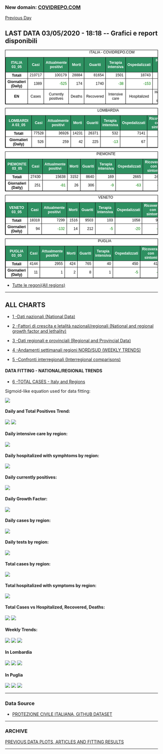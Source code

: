 <!-- start -->
### New domain: <a href="https://www.covidrepo.com/">COVIDREPO.COM</a>
[Previous Day](/index_02_05.md)
## LAST DATA 03/05/2020 - 18:18 -- Grafici e report disponibili

<table style=" color:black; font-size:12; font-family:arial; text-align:center; " cellpadding="2.5" cellspacing="0" border="1" bordercolor="black" bgcolor="#FFFFFF">
<caption>ITALIA - COVIDREPO.COM</caption>
<tr style="color:#FFFFFF;background:#2E9061">
<th>ITALIA 03_05</th>
<th>Casi</th>
<th>Attualmente positivi</th>
<th>Morti</th>
<th>Guariti</th>
<th>Terapia intensiva</th>
<th>Ospedalizzati</th>
<th>Ricoverati con sintomi</th>
<th>Isolamento domiciliare</th>
<th>Tamponi</th>
</tr>
<tr>
<th>Totali</th>
<td align="right"> 210717</td>
<td align="right"> 100179</td>
<td align="right"> 28884</td>
<td align="right"> 81654</td>
<td align="right"> 1501</td>
<td align="right"> 18743</td>
<td align="right"> 17242</td>
<td align="right"> 81436</td>
<td align="right"> 2153772</td>
</tr>
<tr>
<th>Giornalieri (Daily)</th>
<td align="right"> 1389</td>
<td align="right" style=" color:green; "> -525</td>
<td align="right"> 174</td>
<td align="right"> 1740</td>
<td align="right" style=" color:green; "> -38</td>
<td align="right" style=" color:green; "> -153</td>
<td align="right" style=" color:green; "> -115</td>
<td align="right" style=" color:green; "> -372</td>
<td align="right"> 44935</td>
</tr>
<tr>
<th>EN</th>
<td>Cases</td>
<td>Currently positives</td>
<td>Deaths</td>
<td>Recovered</td>
<td>Intensive care</td>
<td>Hospitalized</td>
<td>Hospitalized with symptoms</td>
<td>Home isolation</td>
<td>Tests</td>
</tr>
</table>

<table style=" color:black; font-size:12; font-family:arial; text-align:center; " cellpadding="2.5" cellspacing="0" border="1" bordercolor="black" bgcolor="#FFFFFF">
<caption>LOMBARDIA</caption>
<tr style="color:#FFFFFF;background:#2E9061">
<th>LOMBARDIA 03_05</th>
<th>Casi</th>
<th>Attualmente positivi</th>
<th>Morti</th>
<th>Guariti</th>
<th>Terapia intensiva</th>
<th>Ospedalizzati</th>
<th>Ricoverati con sintomi</th>
<th>Isolamento domiciliare</th>
<th>Tamponi</th>
</tr>
<tr>
<th>Totali</th>
<td align="right"> 77528</td>
<td align="right"> 36926</td>
<td align="right"> 14231</td>
<td align="right"> 26371</td>
<td align="right"> 532</td>
<td align="right"> 7141</td>
<td align="right"> 6609</td>
<td align="right"> 29785</td>
<td align="right"> 410857</td>
</tr>
<tr>
<th>Giornalieri (Daily)</th>
<td align="right"> 526</td>
<td align="right"> 259</td>
<td align="right"> 42</td>
<td align="right"> 225</td>
<td align="right" style=" color:green; "> -13</td>
<td align="right"> 67</td>
<td align="right"> 80</td>
<td align="right"> 192</td>
<td align="right"> 7155</td>
</tr>
</table>

<table style=" color:black; font-size:12; font-family:arial; text-align:center; " cellpadding="2.5" cellspacing="0" border="1" bordercolor="black" bgcolor="#FFFFFF">
<caption>PIEMONTE</caption>
<tr style="color:#FFFFFF;background:#2E9061">
<th>PIEMONTE 03_05</th>
<th>Casi</th>
<th>Attualmente positivi</th>
<th>Morti</th>
<th>Guariti</th>
<th>Terapia intensiva</th>
<th>Ospedalizzati</th>
<th>Ricoverati con sintomi</th>
<th>Isolamento domiciliare</th>
<th>Tamponi</th>
</tr>
<tr>
<th>Totali</th>
<td align="right"> 27430</td>
<td align="right"> 15638</td>
<td align="right"> 3152</td>
<td align="right"> 8640</td>
<td align="right"> 169</td>
<td align="right"> 2665</td>
<td align="right"> 2496</td>
<td align="right"> 12973</td>
<td align="right"> 172208</td>
</tr>
<tr>
<th>Giornalieri (Daily)</th>
<td align="right"> 251</td>
<td align="right" style=" color:green; "> -81</td>
<td align="right"> 26</td>
<td align="right"> 306</td>
<td align="right" style=" color:green; "> -9</td>
<td align="right" style=" color:green; "> -63</td>
<td align="right" style=" color:green; "> -54</td>
<td align="right" style=" color:green; "> -18</td>
<td align="right"> 3729</td>
</tr>
</table>

<table style=" color:black; font-size:12; font-family:arial; text-align:center; " cellpadding="2.5" cellspacing="0" border="1" bordercolor="black" bgcolor="#FFFFFF">
<caption>VENETO</caption>
<tr style="color:#FFFFFF;background:#2E9061">
<th>VENETO 03_05</th>
<th>Casi</th>
<th>Attualmente positivi</th>
<th>Morti</th>
<th>Guariti</th>
<th>Terapia intensiva</th>
<th>Ospedalizzati</th>
<th>Ricoverati con sintomi</th>
<th>Isolamento domiciliare</th>
<th>Tamponi</th>
</tr>
<tr>
<th>Totali</th>
<td align="right"> 18318</td>
<td align="right"> 7299</td>
<td align="right"> 1516</td>
<td align="right"> 9503</td>
<td align="right"> 103</td>
<td align="right"> 1058</td>
<td align="right"> 955</td>
<td align="right"> 6241</td>
<td align="right"> 378202</td>
</tr>
<tr>
<th>Giornalieri (Daily)</th>
<td align="right"> 94</td>
<td align="right" style=" color:green; "> -132</td>
<td align="right"> 14</td>
<td align="right"> 212</td>
<td align="right" style=" color:green; "> -5</td>
<td align="right" style=" color:green; "> -20</td>
<td align="right" style=" color:green; "> -15</td>
<td align="right" style=" color:green; "> -112</td>
<td align="right"> 7224</td>
</tr>
</table>

<table style=" color:black; font-size:12; font-family:arial; text-align:center; " cellpadding="2.5" cellspacing="0" border="1" bordercolor="black" bgcolor="#FFFFFF">
<caption>PUGLIA</caption>
<tr style="color:#FFFFFF;background:#2E9061">
<th>PUGLIA 03_05</th>
<th>Casi</th>
<th>Attualmente positivi</th>
<th>Morti</th>
<th>Guariti</th>
<th>Terapia intensiva</th>
<th>Ospedalizzati</th>
<th>Ricoverati con sintomi</th>
<th>Isolamento domiciliare</th>
<th>Tamponi</th>
</tr>
<tr>
<th>Totali</th>
<td align="right"> 4144</td>
<td align="right"> 2955</td>
<td align="right"> 424</td>
<td align="right"> 765</td>
<td align="right"> 40</td>
<td align="right"> 450</td>
<td align="right"> 410</td>
<td align="right"> 2505</td>
<td align="right"> 66443</td>
</tr>
<tr>
<th>Giornalieri (Daily)</th>
<td align="right"> 11</td>
<td align="right"> 1</td>
<td align="right"> 2</td>
<td align="right"> 8</td>
<td align="right"> 1</td>
<td align="right" style=" color:green; "> -5</td>
<td align="right" style=" color:green; "> -6</td>
<td align="right"> 6</td>
<td align="right"> 1073</td>
</tr>
</table>


- [Tutte le regoni(All regions)](/Tables/regionsTable_03_05.md)

---

## ALL CHARTS

- [1 -Dati nazionali (National Data)](/RUN_03_05/RUN0/RUN.html)

- [2 -Fattori di crescita e letalità nazionali/regionali (National and regional growth factor and lethality)](/RUN_03_05/RUN6/RUN.html)

- [3 -Dati regionali e provinciali (Regional and Provincial Data)](/RUN_03_05/RUN2/RUN.html)

- [4 -Andamenti settimanali regioni NORD/SUD (WEEKLY TRENDS)](/RUN_03_05/RUN5/RUN.html)

- [5 -Confronti interregionali (Interregional comparisons)](/RUN_03_05/RUN4/RUN.html)

#### DATA FITTING - NATIONAL/REGIONAL TRENDS

- [6 -TOTAL CASES - Italy and Regions](/RUN_03_05/RUN1/RUN.html)

Sigmoid-like equation used for data fitting:

<img src="http://latex.codecogs.com/svg.latex?Sig = \frac{a}{e^{b(x+c)} + a1e^{b1(x+c1)} - d}" border="0"/>

#### Daily and Total Positives Trend:
<img src="https://marcelchiarello.github.io/showdata/RUN_03_05/RUN1/RUN_DATA_FIT_TOTAL_CASES_ITALY_REGIONS_01.png">
<img src="https://marcelchiarello.github.io/showdata/RUN_03_05/RUN1/RUN_DATA_FIT_TOTAL_CASES_ITALY_REGIONS_02.png">

#### Daily intensive care by region:
<img src="https://marcelchiarello.github.io/showdata/RUN_03_05/RUN4/RUN_INTEREGION_13.png">

#### Daily hospitalized with symphtoms by region:
<img src="https://marcelchiarello.github.io/showdata/RUN_03_05/RUN4/RUN_INTEREGION_14.png">

#### Daily currently positives:
<img src="https://marcelchiarello.github.io/showdata/RUN_03_05/RUN4/RUN_INTEREGION_15.png">

#### Daily Growth Factor:
<img src="https://marcelchiarello.github.io/showdata/RUN_03_05/RUN6/RUN_FACTORS_01.png">

#### Daily cases by region:
<img src="https://marcelchiarello.github.io/showdata/RUN_03_05/RUN4/RUN_INTEREGION_11.png">

#### Daily tests by region:
<img src="https://marcelchiarello.github.io/showdata/RUN_03_05/RUN4/RUN_INTEREGION_12.png">

#### Total cases by region:
<img src="https://marcelchiarello.github.io/showdata/RUN_03_05/RUN4/RUN_INTEREGION_01.png">

#### Total hospitalized with symptoms by region:
<img src="https://marcelchiarello.github.io/showdata/RUN_03_05/RUN4/RUN_INTEREGION_05.png">

#### Total Cases vs Hospitalized, Recovered, Deaths:
<img src="https://marcelchiarello.github.io/showdata/RUN_03_05/RUN0/RUN_DATA_ITALIA_01.png">


<img src="https://marcelchiarello.github.io/showdata/RUN_03_05/RUN0/RUN_DATA_ITALIA_04.png">

#### Weekly Trends:
<img src="https://marcelchiarello.github.io/showdata/RUN_03_05/RUN5/RUN_NEWTRENDS_01.png">
<img src="https://marcelchiarello.github.io/showdata/RUN_03_05/RUN5/RUN_NEWTRENDS_02.png">
<img src="https://marcelchiarello.github.io/showdata/RUN_03_05/RUN5/RUN_NEWTRENDS_03.png">


#### In Lombardia
<img src="https://marcelchiarello.github.io/showdata/RUN_03_05/RUN2/RUN_DATA_PROVINCE_08.png">
<img src="https://marcelchiarello.github.io/showdata/RUN_03_05/RUN1/RUN_DATA_FIT_TOTAL_CASES_ITALY_REGIONS_05.png">
<img src="https://marcelchiarello.github.io/showdata/RUN_03_05/RUN1/RUN_DATA_FIT_TOTAL_CASES_ITALY_REGIONS_06.png">

#### In Puglia
<img src="https://marcelchiarello.github.io/showdata/RUN_03_05/RUN2/RUN_DATA_PROVINCE_01.png">
<img src="https://marcelchiarello.github.io/showdata/RUN_03_05/RUN1/RUN_DATA_FIT_TOTAL_CASES_ITALY_REGIONS_03.png">
<img src="https://marcelchiarello.github.io/showdata/RUN_03_05/RUN1/RUN_DATA_FIT_TOTAL_CASES_ITALY_REGIONS_04.png">

---

### Data Source

- [PROTEZIONE CIVILE ITALIANA, GITHUB DATASET](https://github.com/pcm-dpc/COVID-19)

---

### ARCHIVE
[PREVIOUS DATA,PLOTS, ARTICLES AND FITTING RESULTS](/archive.md)

---
